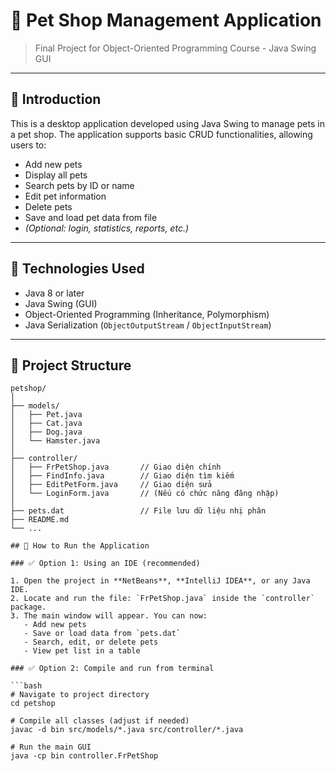 # 🐾 Pet Shop Management Application

> Final Project for Object-Oriented Programming Course - Java Swing GUI

---

## 📌 Introduction

This is a desktop application developed using Java Swing to manage pets in a pet shop. The application supports basic CRUD functionalities, allowing users to:

- Add new pets
- Display all pets
- Search pets by ID or name
- Edit pet information
- Delete pets
- Save and load pet data from file
- *(Optional: login, statistics, reports, etc.)*

---

## 🧰 Technologies Used

- Java 8 or later
- Java Swing (GUI)
- Object-Oriented Programming (Inheritance, Polymorphism)
- Java Serialization (`ObjectOutputStream` / `ObjectInputStream`)

---

## 📁 Project Structure



```plaintext
petshop/
│
├── models/
│   ├── Pet.java
│   ├── Cat.java
│   ├── Dog.java
│   └── Hamster.java
│
├── controller/
│   ├── FrPetShop.java       // Giao diện chính
│   ├── FindInfo.java        // Giao diện tìm kiếm
│   ├── EditPetForm.java     // Giao diện sửa
│   └── LoginForm.java       // (Nếu có chức năng đăng nhập)
│
├── pets.dat                 // File lưu dữ liệu nhị phân
├── README.md
└── ...

## 🚀 How to Run the Application

### ✅ Option 1: Using an IDE (recommended)

1. Open the project in **NetBeans**, **IntelliJ IDEA**, or any Java IDE.
2. Locate and run the file: `FrPetShop.java` inside the `controller` package.
3. The main window will appear. You can now:
   - Add new pets
   - Save or load data from `pets.dat`
   - Search, edit, or delete pets
   - View pet list in a table

### ✅ Option 2: Compile and run from terminal

```bash
# Navigate to project directory
cd petshop

# Compile all classes (adjust if needed)
javac -d bin src/models/*.java src/controller/*.java

# Run the main GUI
java -cp bin controller.FrPetShop
